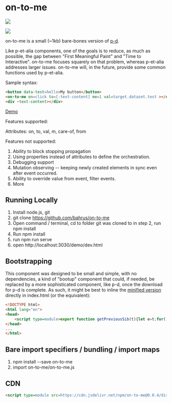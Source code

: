 # on-to-me

<a href="https://nodei.co/npm/on-to-me/"><img src="https://nodei.co/npm/on-to-me.png"></a>

<img src="https://badgen.net/bundlephobia/minzip/on-to-me">

on-to-me is a small (~1kb) bare-bones version of [p-d](https://github.com/bahrus/p-et-alia).

Like p-et-alia components, one of the goals is to reduce, as much as possible, the gap between "First Meaningful Paint" and "Time to Interactive".  on-to-me focuses squarely on that problem, whereas p-et-alia addresses larger issues.  on-to-me will, in the future, provide some common functions used by p-et-alia.

Sample syntax:

```html
<button data-test=hello>My button</button>
<on-to-me on=click to=[-text-content] me=1 val=target.dataset.test ></on-to-me>
<div -text-content></div>
```

[Demo](https://jsfiddle.net/bahrus/5d7t064q/)

Features supported:

Attributes:  on, to, val, m, care-of, from

Features not supported:

1.  Ability to block stopping propagation
2.  Using properties instead of attributes to define the orchestration.
3.  Debugging support
4.  Mutation observing -- keeping newly created elements in sync even after event occurred.
5.  Ability to override value from event, filter events.
6.  More

## Running Locally

1.  Install node.js, git
2.  git clone https://github.com/bahrus/on-to-me
3.  Open command / terminal, cd to folder git was cloned to in step 2, run npm install
4.  Run npm install
5.  run npm run serve
6.  open http://localhost:3030/demo/dev.html

## Bootstrapping

This component was designed to be small and simple, with no dependencies, a kind of "bootup" component that could, if needed, be replaced by a more sophisticated component, like p-d, once the download for p-d is complete.  As such, it might be best to inline the [minified version](https://raw.githubusercontent.com/bahrus/on-to-me/baseline/dist/on-to-me.min.js) directly in index.html (or the equivalent):

```html
<!DOCTYPE html>
<html lang="en">
<head>
    <script type=module>export function getPreviousSib(t){let e=t;for(;e&&e.hasAttribute("on");)e=e.previousElementSibling,null===e&&(e=t.parentElement);return e}export function nudge(t)...</script>
</head>
...
</html>
```

## Bare import specifiers / bundling / import maps

1.  npm install --save on-to-me
2.  import on-to-me/on-to-me.js

## CDN

```html
<script type=module src=https://cdn.jsdelivr.net/npm/on-to-me@0.0.4/dist/on-to-me.min.js></script>
```



